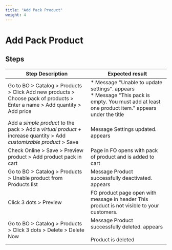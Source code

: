 ```yaml
---
title: "Add Pack Product"
weight: 4
---
```


# Add Pack Product
## Steps
| Step Description | Expected result |
| ----- | ----- |
| Go to BO > Catalog > Products > Click Add new products > Choose pack of products > Enter a name > Add quantity > Add price | * Message "Unable to update settings". appears<br> * Message "This pack is empty. You must add at least one product item." appears under the title |
| Add a *simple product* to the pack > Add a *virtual product* + increase quantity > Add *customizable product* > Save | Message Settings updated. appears |
| Check Online > Save > Preview product > Add product pack in cart | Page in FO opens with pack of product and is added to cart |
| Go to BO > Catalog > Products > Unable product from Products list | Message Product successfully deactivated. appears |
| Click 3 dots > Preview | FO product page open with message in header This product is not visible to your customers. |
| Go to BO > Catalog > Products > Click 3 dots > Delete > Delete Now | Message Product successfully deleted. appears<br><br>Product is deleted |
